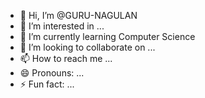 - 👋 Hi, I’m @GURU-NAGULAN
- 👀 I’m interested in ...
- 🌱 I’m currently learning Computer Science
- 💞️ I’m looking to collaborate on ...
- 📫 How to reach me ...
- 😄 Pronouns: ...
- ⚡ Fun fact: ...

<!---
GURU-NAGULAN/GURU-NAGULAN is a ✨ special ✨ repository because its `README.md` (this file) appears on your GitHub profile.
You can click the Preview link to take a look at your changes.
--->
